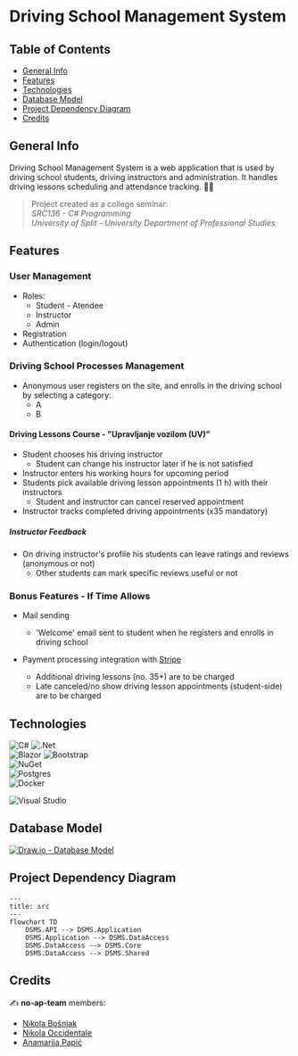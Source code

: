 # Driving School Management System

## Table of Contents

* [General Info](#general-info)
* [Features](#features)
* [Technologies](#technologies)
* [Database Model](#database-model)
* [Project Dependency Diagram](#project-dependency-diagram)
* [Credits](#credits)

## General Info

Driving School Management System is a web application that is used by driving school students, driving instructors and administration. It handles driving lessons scheduling and attendance tracking. 🚗📝  

> Project created as a college seminar:  
> *SRC136 - C# Programming*  
> *University of Split - University Department of Professional Studies*

## Features

### User Management

- Roles:
    - Student - Atendee
    - Instructor
    - Admin
- Registration
- Authentication (login/logout)

### Driving School Processes Management

- Anonymous user registers on the site, and enrolls in the driving school by selecting a category:
    - A
    - B

#### Driving Lessons Course - "Upravljanje vozilom (UV)"

- Student chooses his driving instructor
    - Student can change his instructor later if he is not satisfied
- Instructor enters his working hours for upcoming period
- Students pick available driving lesson appointments (1 h) with their instructors
    - Student and instructor can cancel reserved appointment
- Instructor tracks completed driving appointments (x35 mandatory)  

##### Instructor Feedback

- On driving instructor's profile his students can leave ratings and reviews (anonymous or not)
    - Other students can mark specific reviews useful or not

### Bonus Features - If Time Allows

- Mail sending
    - 'Welcome' email sent to student when he registers and enrolls in driving school

- Payment processing integration with [Stripe](https://stripe.com/)
    - Additional driving lessons (no. 35+) are to be charged
    - Late canceled/no show driving lesson appointments (student-side) are to be charged

## Technologies

![C#](https://img.shields.io/badge/c%23-%23239120.svg?style=for-the-badge&logo=c-sharp&logoColor=white)
![.Net](https://img.shields.io/badge/.NET-5C2D91?style=for-the-badge&logo=.net&logoColor=white)  
![Blazor](https://img.shields.io/badge/Blazor-512BD4.svg?style=for-the-badge&logo=Blazor&logoColor=white)
![Bootstrap](https://img.shields.io/badge/bootstrap-%23563D7C.svg?style=for-the-badge&logo=bootstrap&logoColor=white)  
![NuGet](https://img.shields.io/badge/NuGet-004880?style=for-the-badge&logo=nuget&logoColor=white)  
![Postgres](https://img.shields.io/badge/postgres-%23316192.svg?style=for-the-badge&logo=postgresql&logoColor=white)  
![Docker](https://img.shields.io/badge/docker-%230db7ed.svg?style=for-the-badge&logo=docker&logoColor=white)  

![Visual Studio](https://img.shields.io/badge/Visual%20Studio-5C2D91.svg?style=for-the-badge&logo=visual-studio&logoColor=white)

## Database Model

[![Draw.io - Database Model](https://user-images.githubusercontent.com/92815435/233036264-dcf61348-c076-4692-8f2d-1b72954d4708.png "Draw.io - Database Model")](https://viewer.diagrams.net/?tags=%7B%7D&highlight=0000ff&edit=_blank&layers=1&nav=1&title=Driving-School-Management-System.drawio#R7V1tc6M2u%2F41mdmeGXfMq%2B2PtuPd%2Bmk2ybG97fZ8Yw2JeUpMCniT9NcfgREGSWBhQGCkzs7UVrAA6dJ93W%2B6daPMX96%2FeMbr7qtrWs6NPDTfb5TbG1mWJH0E%2Fhe2fBxbRvrw2PDs2WZ80alhbf9rxY3wsoNtWn7mwsB1ncB%2BzTZu3f3e2gaZNsPz3LfsZU%2Buk73rq%2FFsYQ3rreHgrX%2FaZrA7to7l0an9N8t%2B3gXJC0%2BOf3kx4MXxm%2Fg7w3TfUk3K4kaZe64bHD%2B9vM8tJxw8OC7H333O%2BWvyYJ61D2h%2B8H%2FBb7OPzfTbt1f72%2BN%2FZoflw%2FjPgTJUjv38NJxD%2FMrx4wYfcAwsEwxJ%2FNX1gp377O4NZ3FqnXnuYW9a4Y2G4NvpmjvXfQWNEmj8rxUEH%2FH8GofABU274MWJ%2F2oa%2Fi76ffgFf7P4ZX334G2tgteBCDG8ZysouA7M0%2FHK8NVSt4hH7ovlvliB9wEu8CzHCOyfWTQYMaiek%2BtO4w4%2BxENfYhokbBK%2B%2BZbnYzMBMPQafgyMH9G4%2B%2BBNg3hQlXDowTIIDHtvefFQbl3HMV59O7r82LKzHfPO%2BHAPAewIfps92e%2BWuTquGSma1rc70Jkfz%2BsT6BziIPyz4djPe%2FB5C%2BYpvOPMs3zwLHeGH8RXpGY4d1J%2FWl5gvRdOQvxXFS6lWJbIw%2Fj722llJsttl1qVijLMn7j4disgPYz9M3i55H6Klr2fgt9uRLobcjPDAaOzNwJrFq4SHwNL8qKX40c%2Bv4gz0FmFgmi2cz373xAwTjzBaThF39%2FsF8fYAwlnmEjTzI0kegQL23HmruOGmNu7ewuDXXiR6bmvG7gsw4ZX194H0QhpM%2FAPjNl8%2BKt2o4FnnYPv0uk7%2BBde7gVzd%2B8HHoB32IcFUPZmhUibBZGQCTt1rCfYvxdPSPj5hxsE7ksuEAuX5Hl05qODDMYCLFYSIrgkf%2Fw9Fwbg%2FQPbcE6oj2RHSKHGadIIM0sc62R80YFHJYYLhvPJiVhwZ5umBaTH7G1nB9b61YgE%2BxvQIs7JjcIVcH66UvOjlJwegqgo2RsDWaASuWRpgrZP68VqOb37pWVUQN44Xjvzwdzb%2B%2Be74y91BDZaR2DzfpO3yqVJrTCi6o4Fp0hjQSIkEhk2SCJ62yQC4IfJj89t04hl2rC%2FhlkEYl7wyCDBXQoJK9exjkyyvN8svixWnaeSbmCFO%2FLQhEHSOpdM2uYSnR4EPeMRjXqu%2Bs4iI1ybsD0%2FuDdewuf99Md0Nf9tyjON0EOFOxJRBGkwJw1Jbps1FIUXloD4FjQxUHCvVRhGEDRxAVb44wnhqGLPE1rrPDHhhieEUyoJbuA%2BqVtww4enme2BRwVUcTvdLHjmCeGUyvfY5UsMwRNN8cS4dZ4Y5s56z3gC4lvwxEDBM6oWL4btTE3Ts3xf2BQl8cIfV%2BiCK1hzRZL02170e8QNV%2BjUs9N3rpChypxKnDN8%2F831TMETJbHCH0%2Fke6sFTzTFE2rrPKFywxMK9ez0nifwpJZHzwVTaT3a2%2BDgiUhFWcTwxxb5vgjBFk2xxah1tpByZ71vbDGknp3eswUM2J7Y4sH%2BISiiJEy4owgp3wUhKKIhilCoN5I2RREFe216RhEQ34IiBoStNktzbnjm%2FeHlh%2BUJriiJF%2B64QsWjXOEOHVE3IAsIHU4XtAhICBkTpnTSlLhXceVQsH7FDfvqBbRPB4PGWF%2Flest%2BsgiEJqDi6c%2BnrZZi0%2F7lwClQCbR6VQKa7lggSey8rN2eLM8shG38jJmF372Xqth8mQwFvvsypBWxq%2BYCrHDHJBquk8zBDZ8BUwgLE0GFhFSKI2aySSUtTAJM4tuNs3cjsc2wIyAS6kjthm6yMCuVpiOhsTF1RMPVEY4MXU1oJMlQ4BpJTCofwtitCp4CFaWs8XFGRaHpjgWa8MxdwS4Vjd3y7EKqWceWXfA4Wsvyg12hIbE1OKk2NcRQAKlFGLwX4IU7NhnjAFqGgvewDVzP76ftS0IVDqXK9rBKqkXXmD1M2nMsqR0BGR6yFypLnspSXr4la%2Fh6bOOxjCEitI3nn39vO22YxkIuLUuKV0UpNUavlYZoemMhIPCcgBMLXVftXRojmTl%2B3rOz3X8%2F%2Fhj34wvGyXPBsmCc1u3lMWEj25Fx2rabGTIOvZuj94yDO%2BezPlnBNxXQwx3fTHAF5g9rZ29FXjKKiZEUrzxoihD2tRNTzRMDt5yZrKvZ%2B0mEnZEdyWyfCKWl9rjxhH5jdkGCdNmdFJU0lQlZU%2Bm8jlKPs3ZykY7SS%2Bf%2BBNdRYlIRYeOq2Clw9Ner71J1xwJMeBKCIJeKYePy5ELSiNmSC549wM9JZxOxDTcZCsI23Cv1uHYCL9zxiTQUxULZ8wchpMyWP6Qh4XArbggkAb1gEDAWuCpxnS7UbuCFQwbBc48EpTCnFNLhZ6w5pUR%2BUO8YhT6U2n9GkTEc3Fr%2B1rNfA9vdh5SyWXzfcM0n9GjhkE%2FwIJzgE%2FZ8QjgkjTWflAik9Y5PRO3q01jgkbQ4gPK4cwP3RuyOKIkYDjkF95OutzvLPDjW2nEDkd2RRcZ4FIMJ%2BqvGExwqpK0vCWuU3QSRvd9I1%2FD70RQ1ZYElmO8o9JP68jtOC%2FR6KuBJEm7vcpThcVoHQkWRJNzkDXlFJHhUhg53tYskSdi%2Ftdu%2FF%2FBL63XwJAm3fzmK0UnCAj6NBW4Bp9I8bm9ElK4kYjhklRJVNQWrNMYqpMwPxqxSIoO0d5wi8j5OY4HnfazDtb2xjwVnbqebxWb5dcE1o9SS99FXRilRukowSmOMQkz8YEspyZloPFIK%2FYT1nlJk3CG62JuCUC5CC3%2BEouBW7vQ1ktgv1l7E6NBd%2BciOaHKMTsOn9sIYnTbK3q%2FTMTpFWLv1x%2BgU%2BnK%2BRTE6AiSbU00U3NrlKUanCIP3NBa4wZuiFxGqq4ygIo2l5KI%2Fp7FQdMcEUsIErt8ELk8zxFAdU5pRcQuYo1CdImzgExJwG3gdHMyEYUScrgxc%2BKMUcbxuJyiFGKdjSyl4GhBHlCIO2E2NBZ4HdEouFHxSBisc8ok4xa4LfEKO0rElFNwnyhOhiIPsTmOBO0XXgREcfJFKWB4tHFIKMXMIwEdUSUZAocKNDpAFhirlRrqiw4Qq0oDwWdYfGlPpzybrzPY1GAbmNDSmCqflCQokp2WkEEQ2poiKVQAPf3k8mnBh1m9ylmeY9jewaSV2MvbN3kwWgaAXSSM4MCN6EYfbXoIX%2FhhFx%2FWTz5Zl%2FjC2fxczC3cW50jJWpw6KSuUVMZLHpWDCcxC1bP3U0lZocOuwEgoJvWbvjo9RrtyNI%2Bk44oJT6Zvsg6EbiLphCILMbUI47cyfPirNKeLeGv9xm95jmn9hB5J5zrcqotw62ks8HCrOKSnCmI4ZBU85CpYhT2rtH9uj45Hb3liFXoneO9ZBfprxEaDOuDCH6WMSpzWIiilMUrpwLk9oxJu0b4xyoh%2BwvrPKLhXdGMHjojQlYYKf2wCEwsEeTAlj%2FYP6RlL3HAFxLjgCjAWuM4AFksQjqA4360MUvijitFIUEULVDFunSpGY26oYkR%2F5HzvqWKEuyxXRgBksfBSlcUKh2ShCrJgTxay1D5ZaPyQhUo9P%2F0nCzxrYu5Z4J7mNLIsRBHhUnjpM2GsXjefv7%2F9M%2F%2F%2B%2B0%2Fzjz%2F%2FWh3uvowGsjAu2uALlSFfkOe9j7ZFIcL5YgvyUOCWxdKfgun7eHEPfkgXs4eHu8X0ng%2B2qAqXPpMFUdLJQxxAU%2FPF3mNw8cJnsCAVGN425gppeH6isC1AUap2%2FPsR%2BP7sGD7cP4TPaumok4QUndBlFZ9Q0pYctSllXiYcmXzKgGQ72DUM8BgWFe%2FQAOdWHb260VXHnYPvhGIfs7U3p54XSfCYIlLjlh1z690Ovqc%2B%2FxV%2B%2FlWLv92%2Bp%2F50C1VNMJ7ex%2Ff0l9Svwq%2Bnn0Xf4O9yJ8R3D97WKnhrWG0ogLpr3oXjeH4s89kqnGDPcozA%2FmllnqOAPR5DRTkl19QsMFS0Rs7xleJfneYc7wjZI6miyDm%2BMtYRmF%2FjI3VZrMjnP7CcvY8cD2nucyHXa3rmevDh%2BAT1cuAE3wCFh3SjXaspjSiFbZLIQPSdcPHbW8OZxs1QT6K1SJIFmFXNQFvpONsgfreKWBxICGTcpyffCpDpqmmC8B1F93VNUKykdmmGyk5QRdFOcVBMGdF%2BoZiGlCCVoITLRTvM2Tgr2hPFrWnZriCkrw4vlO0qIkNV1KyoSbajld202KRpWFbjO4lqEwW1yWq9Y7JayU4UO7mN79mpjVjrk9u1zRZjuU1RxfAClbyM%2FGWvksvwzN6zghuWxG5abmuTM%2BKWVm6PtMvkdl2rVRniLoruidZJa6K10mpVhrh7ooOisLbRZTy45UThNvQ22ls6LfYkzP7KyDKyZDMNfxd1UljM6LzWCd%2ForPRKuYRIpapgW1Uhh9ZUGqqXCTkdNfDRjmpSThWV%2FMC5jge98PpmlFmF4BS%2BctxSW0tXhttkrynsSGkGt%2BPxiPjADeOQYiNkVVWSTpGU2CmSQ0pMQ4uzcUUS9cmOL1QkJ6gDAPXU1YTVCRIEUiUGzlpFkjGsds1Zm6ynq9NSJTzM0zlHa42jW493RUKooDmHigJv1aCglq5WUCf1cxoPww0R7XI0vlStkIdnemra6Jfw0Er3xKl6reIUD610UJzWNro1iVOdmTiVy9lfVxf6IqbDUXtQkyqXTctTfaT8Okn9N86KxNGFwlVHPLMTlKiblq0yblZ1zaGaLIH2Y1XxLA1G7JZ%2Fg6ZEbeK5vgliy31yzRljdYeaKMTfmI3409B0P%2FVCgTdCnZ5oRzUZ%2FqMh%2BT65z4UquRMWTi0Zt5U6p9nK7WV1VVzdV5CRVePoMh7cbmVklUnSzRW3Z9XSEjEGiY1cVhGf%2F%2FjS4AHaka43I5dVxIM8jncH5T4Xcv3oTJAMvR6R%2B03J8e5nfCUrtn0tOulGyf6kSTX6CrK8apwhxlzQoSyvLvp8Ic6bJoOJVpOSLqF7L5rS0qUhSjtn1HTsB2Ot5A%2Bkoc6CERTcbdc9zf5aE9WUBp1W9Unz1hLVclYCO6eVgjutKhFC13zWOWe%2FytSEwGi%2Fho6IcUmWL2SE0eRcT007qpUGw%2F51CVSI%2B%2FZVbDhN7ML%2BMNms0xp2fRPEmPAojiurLFAlSnFau6%2BFLCSVCaU4ZeZsURBVcnSpNEXT6LCOGtr%2BNtaLlWX0ep2NqtxgBkJtkl3rimRHnScwJMluq7Oi4N6uDor62maMsainOEOsd1vmJJVW2EsqowQ6GXGmyJCPSqd4oEq4RJmXX996xf1znfNFQNhfnS9CxR093fNF1De6jAeXtOlDd8Ix2UmZIdb%2FObhhc1jqaOBHtY6m4AJFfX2Pxgn%2BHXx6jv%2FvwOsrdQQm6ae9fx6stzvXdQZfjb3xbL2A%2BRisP%2FzAeoE3AgNwvFf2%2FqA5fJNsY867VX8LeZz3FgYAheGHFeC%2BuqbllHtqBO0ASkEW5H7guX9bSHE%2BQr2%2BuOTezfFw7PjbJiriN5CHOauFVJUvS4Lp0m3%2BzjCjawsZq0QhLHSz4PFrau%2BYDlWz9OaxpIpQA4uGlNV0nDfT%2FkmEyQ%2FXMy1vsD3OxjT6sfdpMEi3%2F1KIQDBX%2B4a6tikXw6fF%2FvDySwqiNtrTDw9tOcCGuRFYz65nW370kEkfBwL0j%2B%2BKNUeDi3TvNDQmDnlQLu84%2Fc4ONnC1325WeLtw3J1z4oVWppzhWpRbX4AIiQqMksRK%2FfKCWMeTVDcP3WlXo7wgbdhJyQtsNdIuN%2FKaIC0T2LAOjODg06zBnMWGw%2FbYslqsF6s%2FFrdnUR5Lg4evj3eLDf310%2Fv54o768vuHwfq3hz%2B5XQOobSUNobV%2BrvysNNQaWwYkH%2Bt102aJhUrPac0NxqHmfleuU0GUXAlv335d3rPl7uX9erP6Nt88rNjed735dru433ArNcdjCtVBJQhNtALrJTLz4dv3v%2F5Z6Lup9Pnff5zHyXLwv4cByTrvu6uSuuCuNIzjGqzDUslxo1XDUlhHdRW%2BQZIJzlXcRa%2BHhU6o3%2BPM9To6gCWvV9V6i0oQ15qMrbUWfbhF0qDDHlziY3ernESzI8t0YBsqBFEm%2FaAb9EDcS8Jo4x5aNEzWEQOKOicYsdmUCdJRXSnBiPCGjg%2FqMvEyA2HcrYoUhauvQxkLTWQokN%2B9WzUtGp4ftkIdz%2F2oJNTJAvqMeGZbjIJW4WeXh4bIdOVSma4hVdgSS6JhhR%2Fet1kZjSfStJhWVriYrk1llhpMKKlNvtY2tjVtv2DGfmwqBnVKREPJ26GjMnSyWlpeRqMl1xs6Bgk7KkMu1rvRIzw09cz1aKKExoADulXdqHC1XhsHQKHSZQ7ofl0isjTDRnax91zHCbPKsCHOnJt8kz0jWQnHfBueoGzvw4MAo4HPnn0ctexsx7wzPtxDADuC32ZP9rtlrtw3P%2BGGtzvQGcymik4WjB%2BGePRghADQXXgQcnRF4dmopWMimFcCTm0qJiIT869Q3zZBpKfPRc27H236Rhvn7p5XA8Sh27lQLFyZ1EduE%2BBBhGNjJ27j3u3H33NhwOaYZVRmNHiqMvV09f0MbtwVf6KUpQn%2B8mm9WC2nd50%2FgjsNHq0j4Hm%2FyVvr0rhWMFF1xwBNFLtRBbPc5Bm19TCL3jaz4D72z20zi2XasL9miUWjnq2%2BEwseDohPND%2ByyvJ%2Bs%2FiyWHWeVroAFe5ohGKnq6CRhmlk0jaN4KEEfmhkTD1bfacRwilz8Y6sD0EkZcHCHZHQnA0nmKRhJpFoXa%2BNUQnh2DV%2BuESin7Dekwnu9FyGK%2BewDVxP0ElpvPDHJ7i7dGUZ28AGAriYWG54C8CpSGpXUsrs3LQWBuCq0YBwT9Yf%2BFKpgZEf%2BSotLarBAHdQchT6koSLMhkK3EcJpbkIfVUFT4FuQDozvYJuQNMdCzQJr2X9tmZpdiFEvxizC89%2BS0k4LpMsAdxx%2BdmyzB%2FG9m9haZZGC3dsQkhQFmzCnE0IQTC2bAJnnUs2KeF06D2b4J5LkU5xKVj4IxOKgguCTJomE1IcjDGblHCA9o1L6Ker91yC%2Bz%2BX%2FjffeoqK232aPTzcLab3PFMJPVa4oxLCCXtYXUnYQFt8fJJTe%2Fx%2FwN%2Bm68df7xcb8GnueuGYLEOlxw4%2BUoX9cgqR2%2BfK%2FV1Qh%2FzMHs%2Bk0h8JiNnd0zgWy4fYkJ22CZmkEy1kAm7qKDFORgdurgh0tIQOHS2mJ1GqHxegA3z13HB2TqIGvNXueGKAsvh%2F) 

## Project Dependency Diagram

```mermaid
---
title: src
---
flowchart TD
    DSMS.API --> DSMS.Application
    DSMS.Application --> DSMS.DataAccess
    DSMS.DataAccess --> DSMS.Core
    DSMS.DataAccess --> DSMS.Shared
```

## Credits

 ✍️ **no-ap-team** members: 

* [Nikola Bošnjak](https://github.com/LunarStrain94)
* [Nikola Occidentale](https://github.com/nikolaoccid)
* [Anamarija Papić](https://github.com/anamarijapapic)
